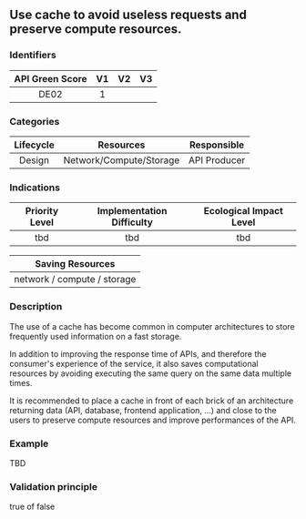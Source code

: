 ## Use cache to avoid useless requests and preserve compute resources.

### Identifiers

| API Green Score |  V1  |  V2  |  V3  |
|:-------:|:----:|:----:|:----:|
|   DE02   | 1  |   |      |

### Categories

| Lifecycle |  Resources  |  Responsible  |
|:---------:|:----:|:----:|
| Design | Network/Compute/Storage | API Producer |

### Indications

| Priority Level |      Implementation Difficulty      |  Ecological Impact Level   |
|:-------------------:|:-------------------------:|:---------------------:|
| tbd | tbd | tbd |

|Saving Resources                                           |
|:----------------------------------------------------------:|
|network / compute / storage    |

### Description

The use of a cache has become common in computer architectures to store frequently used information on a fast storage.

In addition to improving the response time of APIs, and therefore the consumer's experience of the service, it also saves computational resources by avoiding executing the same query on the same data multiple times. 

It is recommended to place a cache in front of each brick of an architecture returning data (API, database, frontend application, ...) and close to the users to preserve compute resources and improve performances of the API.



### Example
TBD 

### Validation principle

true of false